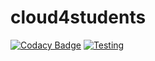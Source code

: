# cloud4students

[![Codacy Badge](https://app.codacy.com/project/badge/Grade/cd6e18aac6be404ab89ec160b4b36671)](https://www.codacy.com/gh/threefoldtech/grid3-go/dashboard?utm_source=github.com&amp;utm_medium=referral&amp;utm_content=threefoldtech/grid3-go&amp;utm_campaign=Badge_Grade) [![Testing](https://github.com/rawdaGastan/cloud4students/actions/workflows/gotest.yml/badge.svg?branch=development)](https://github.com/rawdaGastan/cloud4students/actions/workflows/gotest.yml)
